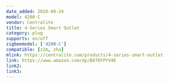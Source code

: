 ```yaml
---
date_added: 2020-09-24
model: 4200-C
vendor: Centralite
title: 4-Series Smart Outlet
category: plug
supports: on/off
zigbeemodel: ['4200-C']
compatible: [z2m, zha]
mlink: https://centralite.com/products/4-series-smart-outlet
link: https://www.amazon.com/dp/B07DFPYV4K
link2: 
link3: 
---
```

